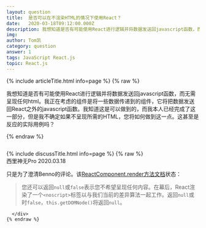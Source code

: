 ```yaml
---
layout: question
title:  是否可以在不渲染HTML的情况下使用React？
date:   2020-03-18T09:12:00.000Z
description: 我想知道是否有可能使用React进行逻辑并将数据发送回javascript函数，而无需呈现任何html。我正在考虑的组件是将一些数据传递到的组件，它将把数...
img: 
author: Tom凯
category: question
answer: 1
tags: JavaScript React.js
topic: React.js
---
```

<div class="article-root">
  <div class="article">
    {% include articleTitle.html info=page %}
    {% raw %}
    <div class="article-content"><p><font style="vertical-align: inherit;"><font style="vertical-align: inherit;">我想知道是否有可能使用React进行逻辑并将数据发送回javascript函数，而无需呈现任何html。</font><font style="vertical-align: inherit;">我正在考虑的组件是将一些数据传递到的组件，它将把数据发送回React之外的javascript函数。</font><font style="vertical-align: inherit;">我知道这是可以做到的，而我本人已经完成了这一部分，但是我不确定如果不呈现所需的HTML，您将如何做到这一点。</font><font style="vertical-align: inherit;">这甚至是反应的实际用例吗？</font></font></p></div>
    {% endraw %}
  </div>
  <p style="height: 0;width:0;overflow: hidden;"> 第2104篇《是否可以在不渲染HTML的情况下使用React？》来自Winter(https://github.com/aiyld/aiyld.github.io)的站点</p>
  <div class="discuss-wrapper">
    {% include discussTitle.html info=page %}
    {% raw %}
    <div class="discuss-item">
        <div class="discuss-parent">
          <div class="discuss-meta">
            <span class="discuss-user">西里神无Pro</span>
            <span class="discuss-time">2020.03.18</span>
          </div>
          <div class="discuss-comment"><p><font style="vertical-align: inherit;"><font style="vertical-align: inherit;">只是为了澄清Benno的评论。</font><font style="vertical-align: inherit;">该</font></font><a href="http://facebook.github.io/react/docs/component-specs.html#render" rel="noreferrer"><font style="vertical-align: inherit;"><font style="vertical-align: inherit;">ReactComponent.render方法文档</font></font></a><font style="vertical-align: inherit;"><font style="vertical-align: inherit;">状态：</font></font></p>

<blockquote>
  <p><font style="vertical-align: inherit;"><font style="vertical-align: inherit;">您还可以返回</font></font><code>null</code><font style="vertical-align: inherit;"><font style="vertical-align: inherit;">或</font></font><code>false</code><font style="vertical-align: inherit;"><font style="vertical-align: inherit;">表示您不希望呈现任何内容。</font><font style="vertical-align: inherit;">在幕后，React渲染了一个</font></font><code>&lt;noscript&gt;</code><font style="vertical-align: inherit;"><font style="vertical-align: inherit;">标签以与我们当前的差异算法一起工作。</font><font style="vertical-align: inherit;">返回</font></font><code>null</code><font style="vertical-align: inherit;"><font style="vertical-align: inherit;">或时</font></font><code>false</code><font style="vertical-align: inherit;"><font style="vertical-align: inherit;">，</font></font><code>this.getDOMNode()</code><font style="vertical-align: inherit;"><font style="vertical-align: inherit;">将返回</font></font><code>null</code><font style="vertical-align: inherit;"><font style="vertical-align: inherit;">。</font></font></p>
</blockquote></div>
        </div>
        
      </div>
    {% endraw %}
  </div>
<div>

